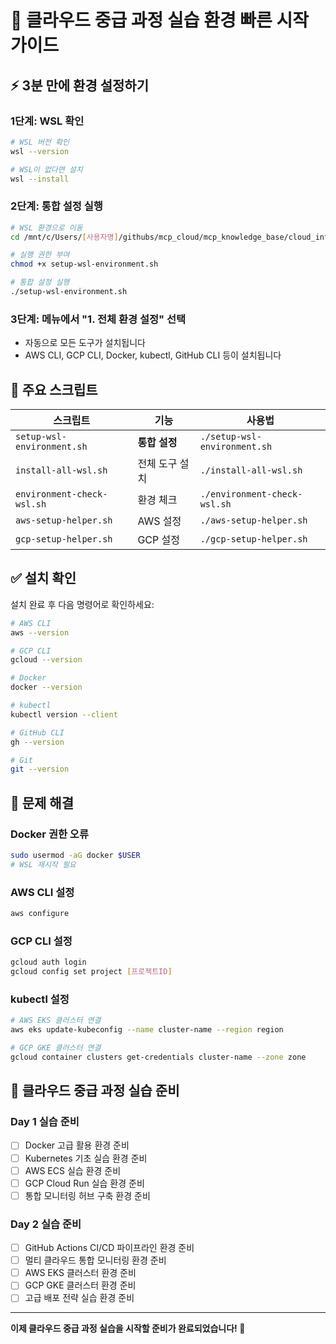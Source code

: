 # 🚀 클라우드 중급 과정 실습 환경 빠른 시작 가이드

## ⚡ 3분 만에 환경 설정하기

### 1단계: WSL 확인
```bash
# WSL 버전 확인
wsl --version

# WSL이 없다면 설치
wsl --install
```

### 2단계: 통합 설정 실행
```bash
# WSL 환경으로 이동
cd /mnt/c/Users/[사용자명]/githubs/mcp_cloud/mcp_knowledge_base/cloud_intermediate/repo/setup

# 실행 권한 부여
chmod +x setup-wsl-environment.sh

# 통합 설정 실행
./setup-wsl-environment.sh
```

### 3단계: 메뉴에서 "1. 전체 환경 설정" 선택
- 자동으로 모든 도구가 설치됩니다
- AWS CLI, GCP CLI, Docker, kubectl, GitHub CLI 등이 설치됩니다

## 🎯 주요 스크립트

| 스크립트 | 기능 | 사용법 |
|---------|------|--------|
| `setup-wsl-environment.sh` | **통합 설정** | `./setup-wsl-environment.sh` |
| `install-all-wsl.sh` | 전체 도구 설치 | `./install-all-wsl.sh` |
| `environment-check-wsl.sh` | 환경 체크 | `./environment-check-wsl.sh` |
| `aws-setup-helper.sh` | AWS 설정 | `./aws-setup-helper.sh` |
| `gcp-setup-helper.sh` | GCP 설정 | `./gcp-setup-helper.sh` |

## ✅ 설치 확인

설치 완료 후 다음 명령어로 확인하세요:

```bash
# AWS CLI
aws --version

# GCP CLI  
gcloud --version

# Docker
docker --version

# kubectl
kubectl version --client

# GitHub CLI
gh --version

# Git
git --version
```

## 🔧 문제 해결

### Docker 권한 오류
```bash
sudo usermod -aG docker $USER
# WSL 재시작 필요
```

### AWS CLI 설정
```bash
aws configure
```

### GCP CLI 설정
```bash
gcloud auth login
gcloud config set project [프로젝트ID]
```

### kubectl 설정
```bash
# AWS EKS 클러스터 연결
aws eks update-kubeconfig --name cluster-name --region region

# GCP GKE 클러스터 연결
gcloud container clusters get-credentials cluster-name --zone zone
```

## 🎯 클라우드 중급 과정 실습 준비

### Day 1 실습 준비
- [ ] Docker 고급 활용 환경 준비
- [ ] Kubernetes 기초 실습 환경 준비
- [ ] AWS ECS 실습 환경 준비
- [ ] GCP Cloud Run 실습 환경 준비
- [ ] 통합 모니터링 허브 구축 환경 준비

### Day 2 실습 준비
- [ ] GitHub Actions CI/CD 파이프라인 환경 준비
- [ ] 멀티 클라우드 통합 모니터링 환경 준비
- [ ] AWS EKS 클러스터 환경 준비
- [ ] GCP GKE 클러스터 환경 준비
- [ ] 고급 배포 전략 실습 환경 준비

---

**이제 클라우드 중급 과정 실습을 시작할 준비가 완료되었습니다! 🎉**